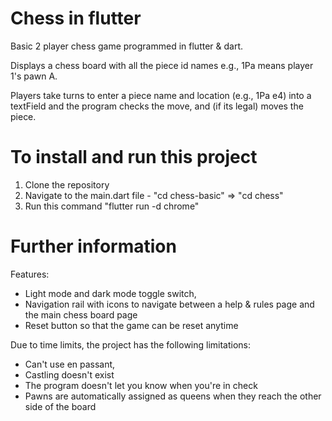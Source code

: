 # Chess in flutter

Basic 2 player chess game programmed in flutter & dart.

Displays a chess board with all the piece id names e.g., 1Pa means player 1's pawn A.

Players take turns to enter a piece name and location (e.g., 1Pa e4) into a textField and the program checks the move, and (if its legal) moves the piece. 

# To install and run this project
1. Clone the repository
2. Navigate to the main.dart file - "cd chess-basic" => "cd chess"
3. Run this command "flutter run -d chrome"

# Further information

Features: 

  - Light mode and dark mode toggle switch,
  - Navigation rail with icons to navigate between a help & rules page and the main chess board page
  - Reset button so that the game can be reset anytime


Due to time limits, the project has the following limitations:

  - Can't use en passant,
  - Castling doesn't exist
  - The program doesn't let you know when you're in check
  - Pawns are automatically assigned as queens when they reach the other side of the board
